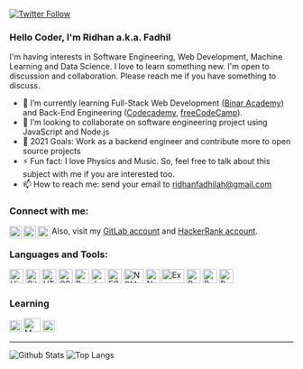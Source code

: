 <!--
**ridhanf/ridhanf** is a ✨ _special_ ✨ repository because its `README.md` (this file) appears on your GitHub profile.
- 🔭 I’m currently working on ...
- 🤔 I’m looking for help with ...
- 💬 Ask me about ...
- 😄 Pronouns: ...
<a href="https://stackoverflow.com/users/13586637/ridhan-fadhilah" target="_blank"><img src="https://cdn2.iconfinder.com/data/icons/social-icons-color/512/stackoverflow-512.png" height="30"></a> &nbsp;
-->

[![Twitter Follow](https://img.shields.io/twitter/follow/HighTechCode?color=1DA1F2&logo=twitter&style=for-the-badge)](https://twitter.com/intent/follow?original_referer=https%3A%2F%2Fgithub.com%2FHighTechCode&screen_name=HighTechCode)
### Hello Coder, I'm Ridhan a.k.a. Fadhil
I'm having interests in Software Engineering, Web Development, Machine Learning and Data Science. I love to learn something new. I'm open to discussion and collaboration. Please reach me if you have something to discuss.
- 🌱 I’m currently learning Full-Stack Web Development ([Binar Academy](https://www.binaracademy.com)) and Back-End Engineering ([Codecademy](https://www.codecademy.com/profiles/ridhanf), [freeCodeCamp](https://www.freecodecamp.org/ridhanf)).
- 👯 I’m looking to collaborate on software engineering project using JavaScript and Node.js
- 🥅 2021 Goals: Work as a backend engineer and contribute more to open source projects
- ⚡ Fun fact: I love Physics and Music. So, feel free to talk about this subject with me if you are interested too.
- 📫 How to reach me: send your email to ridhanfadhilah@gmail.com
<!-- and I'm also learning Data Science on [Kaggle](https://www.kaggle.com/ridhanf). -->

### Connect with me:
<!--
[<img align="left" alt="codeSTACKr.com" width="22px" src="https://raw.githubusercontent.com/iconic/open-iconic/master/svg/globe.svg" />][website]
[<img align="left" alt="codeSTACKr | YouTube" width="22px" src="https://cdn.jsdelivr.net/npm/simple-icons@v3/icons/youtube.svg" />][youtube]
-->
[<img align="left" alt="HighTechCode | Twitter" width="22px" src="https://cdn.jsdelivr.net/npm/simple-icons@v3/icons/twitter.svg" />](https://twitter.com/HighTechCode)
[<img align="left" alt="ridhanf | LinkedIn" width="22px" src="https://cdn.jsdelivr.net/npm/simple-icons@v3/icons/linkedin.svg" />](https://linkedin.com/in/ridhanf)
[<img align="left" alt="ridhanfadhil | Instagram" width="22px" src="https://cdn.jsdelivr.net/npm/simple-icons@v3/icons/instagram.svg" />](https://instagram.com/ridhanfadhil)
Also, visit my [GitLab account](https://www.gitlab.com/ridhanf) and [HackerRank account](https://www.hackerrank.com/ridhanf).

### Languages and Tools:
<a href="https://code.visualstudio.com/" title="Visual Studio Code"><img src="https://github.com/tomchen/stack-icons/blob/master/logos/visual-studio-code.svg" alt="Visual Studio Code" width="25px" height="25px"></a>
<a href="https://git-scm.com/" title="Git"><img src="https://github.com/tomchen/stack-icons/blob/master/logos/git-icon.svg" alt="Git" width="25px" height="25px"></a>
<a href="https://www.w3.org/TR/html5/" title="HTML5"><img src="https://github.com/tomchen/stack-icons/blob/master/logos/html-5.svg" alt="HTML5" width="25px" height="25px"></a>
<a href="https://www.w3.org/TR/CSS/" title="CSS3"><img src="https://github.com/tomchen/stack-icons/blob/master/logos/css-3.svg" alt="CSS3" width="25px" height="25px"></a>
<a href="https://getbootstrap.com/" title="Bootstrap"><img src="https://github.com/tomchen/stack-icons/blob/master/logos/bootstrap.svg" alt="Bootstrap" width="25px" height="25px"></a>
<a href="https://developer.mozilla.org/en-US/docs/Web/JavaScript" title="JavaScript"><img src="https://github.com/tomchen/stack-icons/blob/master/logos/javascript.svg" alt="JavaScript" width="25px" height="25px"></a>
<a href="https://tc39.es/ecma262/" title="ECMAScript 6"><img src="https://github.com/tomchen/stack-icons/blob/master/logos/es6.svg" alt="ECMAScript 6" width="25px" height="25px"></a>
<a href="https://www.npmjs.com/" title="NPM"><img src="https://github.com/tomchen/stack-icons/blob/master/logos/npm.svg" alt="NPM" width="35px" height="25px"></a>
<a href="https://nodejs.org/" title="Node.js"><img src="https://github.com/tomchen/stack-icons/blob/master/logos/nodejs-icon.svg" alt="Node.js" width="25px" height="25px"></a>
<a href="https://expressjs.com/" title="Express"><img src="https://github.com/tomchen/stack-icons/blob/master/logos/express.svg" alt="Express" width="40px" height="25px"></a>
<a href="https://www.python.org/" title="Python"><img src="https://github.com/tomchen/stack-icons/blob/master/logos/python.svg" alt="Python" width="25px" height="25px"></a>
<a href="https://www.postman.com/" title="Postman"><img src="https://github.com/tomchen/stack-icons/blob/master/logos/postman.svg" alt="Postman" width="25px" height="25px"></a>
<a href="https://www.postgresql.org/" title="PostgreSQL"><img src="https://github.com/tomchen/stack-icons/blob/master/logos/postgresql.svg" alt="PostgreSQL" width="25px" height="25px"></a>

### Learning
<a href="https://reactjs.org/" title="React"><img src="https://github.com/tomchen/stack-icons/blob/master/logos/react.svg" alt="React" width="21px" height="21px"></a>
<a href="https://www.mongodb.org/" title="MongoDB"><img src="https://github.com/tomchen/stack-icons/blob/master/logos/mongodb-icon.svg" alt="MongoDB" width="30px" height="25px"></a>
<a href="https://www.docker.com/" title="docker"><img src="https://github.com/tomchen/stack-icons/blob/master/logos/docker-icon.svg" alt="docker" width="21px" height="21px"></a>

<!-- Another Tech Stacks

To-Learn Next:
<a href="https://www.djangoproject.com/" title="Django"><img src="https://github.com/tomchen/stack-icons/blob/master/logos/django.svg" alt="django" width="25px" height="25px"></a>
<a href="https://dev.mysql.com/" title="MySQL"><img src="https://github.com/tomchen/stack-icons/blob/master/logos/mysql.svg" alt="MySQL" width="25px" height="25px"></a>
<a href="https://eslint.org/" title="ESLint"><img src="https://github.com/tomchen/stack-icons/blob/master/logos/eslint.svg" alt="ESLint" width="21px" height="21px"></a>
<a href="https://yarnpkg.com/" title="Yarn"><img src="https://github.com/tomchen/stack-icons/blob/master/logos/yarn.svg" alt="Yarn" width="21px" height="21px"></a>
<a href="https://deno.land/" title="Deno"><img src="https://github.com/tomchen/stack-icons/blob/master/logos/deno.svg" alt="Deno" width="21px" height="21px"></a>
<a href="https://sass-lang.com/" title="Sass"><img src="https://github.com/tomchen/stack-icons/blob/master/logos/sass.svg" alt="Sass" width="21px" height="21px"></a>
<a href="https://www.typescriptlang.org/" title="Typescript"><img src="https://github.com/tomchen/stack-icons/blob/master/logos/typescript-icon.svg" alt="Typescript" width="21px" height="21px"></a>
<a href="https://redux.js.org/" title="Redux"><img src="https://github.com/tomchen/stack-icons/blob/master/logos/redux.svg" alt="Redux" width="21px" height="21px"></a>
<a href="https://zeit.co/next" title="Next.js"><img src="https://github.com/tomchen/stack-icons/blob/master/logos/nextjs.svg" alt="Next.js" width="21px" height="21px"></a>
<a href="https://graphql.org/" title="GraphQL"><img src="https://github.com/tomchen/stack-icons/blob/master/logos/graphql.svg" alt="GraphQL" width="21px" height="21px"></a>
<a href="https://babeljs.io/" title="Babel"><img src="https://github.com/tomchen/stack-icons/blob/master/logos/babel.svg" alt="Babel" width="21px" height="21px"></a>
<a href="https://circleci.com/" title="CircleCI"><img src="https://github.com/tomchen/stack-icons/blob/master/logos/circleci.svg" alt="CircleCI" width="21px" height="21px"></a>
<a href="https://www.r-project.org/" title="R"><img src="https://github.com/tomchen/stack-icons/blob/master/logos/r-lang.svg" alt="R" width="21px" height="21px"></a>
<a href="https://www.ruby-lang.org/en/" title="Ruby"><img src="https://github.com/tomchen/stack-icons/blob/master/logos/ruby.svg" alt="Ruby" width="25px" height="25px"></a>
<a href="https://rubyonrails.org/" title="Rails"><img src="https://github.com/tomchen/stack-icons/blob/master/logos/rails.svg" alt="Rails" width="40px" height="25px"></a>

IDK
<a href="https://www.github.com/" title="GitHub"><img src="https://github.com/tomchen/stack-icons/blob/master/logos/github-icon.svg" alt="GitHub" width="25px" height="25px"></a>
<a href="https://www.gitlab.com/" title="GitLab"><img src="https://github.com/tomchen/stack-icons/blob/master/logos/gitlab.svg" alt="GitLab" width="25px" height="25px"></a>
<a href="https://jquery.com/" title="jQuery"><img src="https://github.com/tomchen/stack-icons/blob/master/logos/jquery-icon.svg" alt="jQuery" width="25px" height="25px"></a>
<a href="https://vuejs.org/" title="Vue.js"><img src="https://github.com/tomchen/stack-icons/blob/master/logos/vue.svg" alt="Vue.js" width="21px" height="21px"></a>
<a href="https://svelte.dev/" title="Svelte"><img src="https://github.com/tomchen/stack-icons/blob/master/logos/svelte-icon.svg" alt="Svelte" width="21px" height="21px"></a>
<a href="https://php.net/" title="PHP"><img src="https://github.com/tomchen/stack-icons/blob/master/logos/php.svg" alt="PHP" width="21px" height="21px"></a>
<a href="https://www.java.com/" title="Java"><img src="https://github.com/tomchen/stack-icons/blob/master/logos/java.svg" alt="Java" width="21px" height="21px"></a>
<a href="https://spring.io/" title="Spring"><img src="https://github.com/tomchen/stack-icons/blob/master/logos/spring.svg" alt="Spring" width="21px" height="21px"></a>
<a href="https://angular.io/" tihbnbtle="Angular"><img src="https://github.com/tomchen/stack-icons/blob/master/logos/angular-icon.svg" alt="Angular" width="21px" height="21px"></a>
<a href="https://reactnative.dev/" title="React Native"><img src="https://github.com/tomchen/stack-icons/blob/master/logos/react.svg" alt="React Native" width="21px" height="21px"></a>
<a href="https://gulpjs.com/" title="Gulp"><img src="https://github.com/tomchen/stack-icons/blob/master/logos/gulp.svg" alt="Gulp" width="21px" height="21px"></a>
<a href="https://webpack.js.org/" title="webpack"><img src="https://github.com/tomchen/stack-icons/blob/master/logos/webpack.svg" alt="webpack" width="21px" height="21px"></a>
<a href="https://rollupjs.org/" title="rollup.js"><img src="https://github.com/tomchen/stack-icons/blob/master/logos/rollup.svg" alt="rollup.js" width="21px" height="21px"></a>
<a href="https://prettier.io/" title="Prettier"><img src="https://github.com/tomchen/stack-icons/blob/master/logos/prettier.svg" alt="Prettier" width="21px" height="21px"></a>
<a href="https://jestjs.io/" title="Jest"><img src="https://github.com/tomchen/stack-icons/blob/master/logos/jest.svg" alt="Jest" width="21px" height="21px"></a>
<a href="https://codecov.io/" title="Codecov"><img src="https://github.com/tomchen/stack-icons/blob/master/logos/codecov.svg" alt="Codecov" width="21px" height="21px"></a>
<a href="https://electron.atom.io/" title="Electron"><img src="https://github.com/tomchen/stack-icons/blob/master/logos/electron.svg" alt="Electron" width="21px" height="21px"></a>
<a href="https://www.gatsbyjs.org/" title="Gatsby"><img src="https://github.com/tomchen/stack-icons/blob/master/logos/gatsby.svg" alt="Gatsby" width="21px" height="21px"></a>
<a href="https://gohugo.io/" title="Hugo"><img src="https://github.com/tomchen/stack-icons/blob/master/logos/hugo-icon.svg" alt="Hugo" width="21px" height="21px"></a>
<a href="https://wordpress.org/" title="WordPress"><img src="https://github.com/tomchen/stack-icons/blob/master/logos/wordpress-icon.svg" alt="WordPress" width="21px" height="21px"></a>
<a href="https://material-ui.com/" title="Material UI"><img src="https://github.com/tomchen/stack-icons/blob/master/logos/material-ui.svg" alt="Material UI" width="21px" height="21px"></a>
<a href="https://ant.design/" title="Ant Design"><img src="https://github.com/tomchen/stack-icons/blob/master/logos/ant-design.svg" alt="Ant Design" width="21px" height="21px"></a>
<a href="https://www.adobe.com/products/photoshop.html" title="Adobe Photoshop"><img src="https://github.com/tomchen/stack-icons/blob/master/logos/adobe-photoshop.svg" alt="Adobe Photoshop" width="21px" height="21px"></a>
<a href="https://www.adobe.com/products/illustrator.html" title="Adobe Illustrator"><img src="https://github.com/tomchen/stack-icons/blob/master/logos/adobe-illustrator.svg" alt="Adobe Illustrator" width="21px" height="21px"></a>
<a href="https://www.embarcadero.com/products/delphi" title="Delphi"><img src="https://github.com/tomchen/stack-icons/blob/master/logos/delphi.svg" alt="Delphi" width="21px" height="21px"></a>
<a href="https://en.wikipedia.org/wiki/C_(programming_language)" title="C"><img src="https://github.com/tomchen/stack-icons/blob/master/logos/c.svg" alt="C" width="21px" height="21px"></a>
<a href="https://isocpp.org/" title="C++"><img src="https://github.com/tomchen/stack-icons/blob/master/logos/c-plusplus.svg" alt="C++" width="21px" height="21px"></a>
<a href="https://nsis.sourceforge.io/" title="NSIS"><img src="https://github.com/tomchen/stack-icons/blob/master/logos/nsis.svg" alt="NSIS" width="21px" height="21px"></a>
-->

---
![Github Stats](https://github-readme-stats.vercel.app/api?username=ridhanf&show_icons=true&hide_border=true)
![Top Langs](https://github-readme-stats.vercel.app/api/top-langs/?username=ridhanf&langs_count=9&hide=tex,html,php&layout=compact)

<!-- ![Visitor Badge](https://visitor-badge.laobi.icu/badge?page_id=ridhanf.ridhanf) -->
